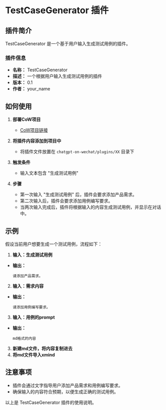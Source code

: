 # TestCaseGenerator 插件

## 插件简介
TestCaseGenerator 是一个基于用户输入生成测试用例的插件。

### 插件信息
- **名称：** TestCaseGenerator
- **描述：** 一个根据用户输入生成测试用例的插件
- **版本：** 0.1
- **作者：** your_name

## 如何使用

1. **部署CoW项目**
   - [CoW项目链接](https://github.com/zhayujie/chatgpt-on-wechat)

2. **将插件内容添加到项目中**
   - 将插件文件放置在 `chatgpt-on-wechat/plugins/XX` 目录下

3. **触发条件**
   - 输入文本包含 "生成测试用例"

4. **步骤**
   - 第一次输入 "生成测试用例" 后，插件会要求添加产品需求。
   - 第二次输入后，插件会要求添加用例编写要求。
   - 当两次输入完成后，插件将根据输入的内容生成测试用例，并显示在对话中。


## 示例
假设当前用户想要生成一个测试用例，流程如下：

1. **输入：生成测试用例**
- **输出：** 
  ```
  请添加产品需求。
  ```

2. **输入：需求内容**
- **输出：**
  ```
  请添加用例编写要求。
  ```

3. **输入：用例的prompt**
- **输出：**
  ```
  md格式的内容
  ```
3. **新建md文件，将内容复制进去**
4. **将md文件导入xmind**
## 注意事项
- 插件会通过文字指导用户添加产品需求和用例编写要求。
- 确保输入的内容符合预期，以便生成正确的测试用例。

以上是 TestCaseGenerator 插件的使用说明。
